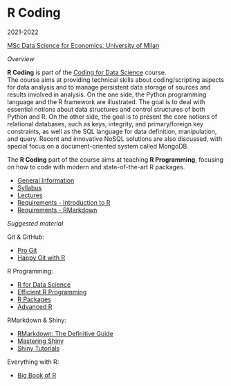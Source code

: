 
# R Coding

2021-2022

[MSc Data Science for Economics, University of
Milan](https://dse.cdl.unimi.it/en)

*Overview*

**R Coding** is part of the [Coding for Data
Science](https://www.unimi.it/it/corsi/insegnamenti-dei-corsi-di-laurea/2022/coding-data-science-and-data-management)
course.  
The course aims at providing technical skills about coding/scripting
aspects for data analysis and to manage persistent data storage of
sources and results involved in analysis. On the one side, the Python
programming language and the R framework are illustrated. The goal is to
deal with essential notions about data structures and control structures
of both Python and R. On the other side, the goal is to present the core
notions of relational databases, such as keys, integrity, and
primary/foreign key constraints, as well as the SQL language for data
definition, manipulation, and query. Recent and innovative NoSQL
solutions are also discussed, with special focus on a document-oriented
system called MongoDB.

The **R Coding** part of the course aims at teaching **R Programming**,
focusing on how to code with modern and state-of-the-art R packages.

-   [General
    Information](https://marcozanotti.github.io/rcoding-course/general-infos/rcod_description.html)  
-   [Syllabus](https://marcozanotti.github.io/rcoding-course/general-infos/rcod_syllabus.html)  
-   [Lectures](https://github.com/marcozanotti/rcoding-course/tree/master/R)  
-   [Requirements - Introduction to
    R](https://marcozanotti.github.io/rcoding-course/R/rcod_lecture0/rcod_lecture0_intro2R.html)
-   [Requirements -
    RMarkdown](https://marcozanotti.github.io/rcoding-course/R/rcod_lecture0/rcod_lecture0_rmarkdown.html)

*Suggested material*

Git & GitHub:

-   [Pro Git](https://git-scm.com/book/en/v2)  
-   [Happy Git with R](https://happygitwithr.com/index.html)

R Programming:

-   [R for Data Science](https://r4ds.had.co.nz/)  
-   [Efficient R
    Programming](https://csgillespie.github.io/efficientR/index.html)  
-   [R Packages](https://r-pkgs.org/index.html)  
-   [Advanced R](https://adv-r.hadley.nz/)

RMarkdown & Shiny:

-   [RMarkdown: The Definitive
    Guide](https://bookdown.org/yihui/rmarkdown/)  
-   [Mastering Shiny](https://mastering-shiny.org/)  
-   [Shiny Tutorials](https://shiny.rstudio.com/tutorial/)

Everything with R:

-   [Big Book of R](https://www.bigbookofr.com/)
